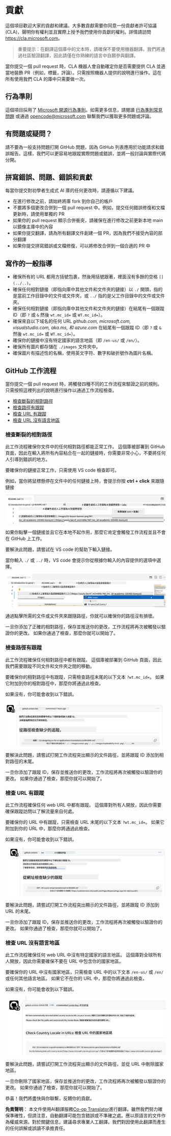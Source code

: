 <!--
CO_OP_TRANSLATOR_METADATA:
{
  "original_hash": "57c41f2af71001a2cff9d8eb797cb843",
  "translation_date": "2025-05-19T11:11:34+00:00",
  "source_file": "CONTRIBUTING.md",
  "language_code": "hk"
}
-->
# 貢獻

這個項目歡迎大家的貢獻和建議。大多數貢獻需要你同意一份貢獻者許可協議 (CLA)，聲明你有權利並且實際上授予我們使用你貢獻的權利。詳情請訪問 <https://cla.microsoft.com>。

> 重要提示：在翻譯這個庫中的文本時，請確保不要使用機器翻譯。我們將通過社區驗證翻譯，因此請僅在你熟練的語言中自願參與翻譯。

當你提交一個 pull request 時，CLA 機器人會自動確定你是否需要提供 CLA 並適當地裝飾 PR（例如，標籤，評論）。只需按照機器人提供的說明進行操作。這在所有使用我們 CLA 的庫中只需要做一次。

## 行為準則

這個項目採用了 [Microsoft 開源行為準則](https://opensource.microsoft.com/codeofconduct/?WT.mc_id=academic-105485-koreyst)。如需更多信息，請閱讀 [行為準則常見問題](https://opensource.microsoft.com/codeofconduct/faq/?WT.mc_id=academic-105485-koreyst) 或通過 [opencode@microsoft.com](mailto:opencode@microsoft.com) 聯繫我們以獲取更多問題或評論。

## 有問題或疑問？

請不要為一般支持問題打開 GitHub 問題，因為 GitHub 列表應用於功能請求和錯誤報告。這樣，我們可以更容易地跟蹤實際問題或錯誤，並將一般討論與實際代碼分開。

## 拼寫錯誤、問題、錯誤和貢獻

每當你提交對初學者生成式 AI 庫的任何更改時，請遵循以下建議。

* 在進行修改之前，請始終將庫 fork 到你自己的帳戶
* 不要將多個更改合併到一個 pull request 中。例如，提交任何錯誤修復和文檔更新時，請使用單獨的 PR
* 如果你的 pull request 顯示合併衝突，請確保在進行修改之前更新本地 main 以鏡像主庫中的內容
* 如果你提交翻譯，請為所有翻譯文件創建一個 PR，因為我們不接受內容的部分翻譯
* 如果你提交拼寫錯誤或文檔修復，可以將修改合併到一個合適的 PR 中

## 寫作的一般指導

- 確保所有的 URL 都用方括號包裹，然後用括號跟著，裡面沒有多餘的空格 `[](../..)`。
- 確保任何相對鏈接（即指向庫中其他文件和文件夾的鏈接）以 `./` 開頭，指的是當前工作目錄中的文件或文件夾，或 `../` 指的是父工作目錄中的文件或文件夾。
- 確保任何相對鏈接（即指向庫中其他文件和文件夾的鏈接）在結尾有一個跟蹤 ID（即 `?` 或 `&` 然後 `wt.mc_id=` 或 `WT.mc_id=`）。
- 確保來自以下域名的任何 URL _github.com, microsoft.com, visualstudio.com, aka.ms, 和 azure.com_ 在結尾有一個跟蹤 ID（即 `?` 或 `&` 然後 `wt.mc_id=` 或 `WT.mc_id=`）。
- 確保你的鏈接中沒有特定國家的語言地區（即 `/en-us/` 或 `/en/`）。
- 確保所有圖片都存儲在 `./images` 文件夾中。
- 確保圖片有描述性的名稱，使用英文字符、數字和破折號作為圖片名稱。

## GitHub 工作流程

當你提交一個 pull request 時，將觸發四種不同的工作流程來驗證之前的規則。
只需按照這裡列出的說明進行操作以通過工作流程檢查。

- [檢查斷裂的相對路徑](../..)
- [檢查路徑有跟蹤](../..)
- [檢查 URL 有跟蹤](../..)
- [檢查 URL 沒有語言地區](../..)

### 檢查斷裂的相對路徑

此工作流程確保你文件中的任何相對路徑都能正常工作。
這個庫被部署到 GitHub 頁面，因此在輸入將所有內容粘合在一起的鏈接時，你需要非常小心，不要將任何人引導到錯誤的地方。

要確保你的鏈接正常工作，只需使用 VS code 檢查即可。

例如，當你將鼠標懸停在文件中的任何鏈接上時，會提示你按 **ctrl + click** 來跟隨鏈接

![VS code 跟隨鏈接截圖](../../translated_images/vscode-follow-link.f8e8fd9192241d8163db78371e22a7a4e032a1ca9219696d7eb3eb103d1b7544.hk.png)

如果你點擊一個鏈接並且它在本地不起作用，那麼它肯定會觸發工作流程並且不會在 GitHub 上工作。

要解決此問題，請嘗試在 VS code 的幫助下輸入鏈接。

當你輸入 `./` 或 `../` 時，VS code 會提示你從根據你輸入的內容提供的選項中選擇。

![VS code 選擇相對路徑截圖](../../translated_images/vscode-select-relative-path.b2cf754af764c28401e8098dbd372d00e8d2ac89c6b75e59f1450f99cb6a4ede.hk.png)

通過點擊所需的文件或文件夾來跟隨路徑，你就可以確保你的路徑沒有損壞。

一旦你添加了正確的相對路徑，保存並推送你的更改，工作流程將再次被觸發以驗證你的更改。
如果你通過了檢查，那麼你就可以開始了。

### 檢查路徑有跟蹤

此工作流程確保任何相對路徑中都有跟蹤。
這個庫被部署到 GitHub 頁面，因此我們需要跟蹤不同文件和文件夾之間的移動。

要確保你的相對路徑中有跟蹤，只需檢查路徑末尾的以下文本 `?wt.mc_id=`。
如果它附加到你的相對路徑中，那麼你將通過此檢查。

如果沒有，你可能會收到以下錯誤。

![GitHub 檢查路徑缺少跟蹤評論截圖](../../translated_images/github-check-paths-missing-tracking-comment.1442630ba6e07efa327f46d27447178ae1c6d3b9960023dee1a69dd50f8a3653.hk.png)

要解決此問題，請嘗試打開工作流程突出顯示的文件路徑，並將跟蹤 ID 添加到相對路徑的末尾。

一旦你添加了跟蹤 ID，保存並推送你的更改，工作流程將再次被觸發以驗證你的更改。
如果你通過了檢查，那麼你就可以開始了。

### 檢查 URL 有跟蹤

此工作流程確保任何 web URL 中都有跟蹤。
這個庫對所有人開放，因此你需要確保跟蹤訪問以了解流量來自何處。

要確保你的 URL 中有跟蹤，只需檢查 URL 末尾的以下文本 `?wt.mc_id=`。
如果它附加到你的 URL 中，那麼你將通過此檢查。

如果沒有，你可能會收到以下錯誤。

![GitHub 檢查 URL 缺少跟蹤評論截圖](../../translated_images/github-check-urls-missing-tracking-comment.acd262e537606c01187cb5f4d248176839b5f512342ff9b6c367509ec285eebc.hk.png)

要解決此問題，請嘗試打開工作流程突出顯示的文件路徑，並將跟蹤 ID 添加到 URL 的末尾。

一旦你添加了跟蹤 ID，保存並推送你的更改，工作流程將再次被觸發以驗證你的更改。
如果你通過了檢查，那麼你就可以開始了。

### 檢查 URL 沒有語言地區

此工作流程確保任何 web URL 中沒有特定國家的語言地區。
這個庫對全球所有人開放，因此你需要確保不要在 URL 中包含你的國家地區。

要確保你的 URL 中沒有國家地區，只需檢查 URL 中的以下文本 `/en-us/` 或 `/en/` 或任何其他語言地區。
如果它不在你的 URL 中，那麼你將通過此檢查。

如果沒有，你可能會收到以下錯誤。

![GitHub 檢查國家地區評論截圖](../../translated_images/github-check-country-locale-comment.15ae33688215cfe678e813c4dc0bf40d5d9341ee36dc95d6cc0684fa9a204224.hk.png)

要解決此問題，請嘗試打開工作流程突出顯示的文件路徑，並從 URL 中刪除國家地區。

一旦你刪除了國家地區，保存並推送你的更改，工作流程將再次被觸發以驗證你的更改。
如果你通過了檢查，那麼你就可以開始了。

恭喜！我們將盡快與你聯繫，反饋你的貢獻。

**免責聲明**：
本文件使用AI翻譯服務[Co-op Translator](https://github.com/Azure/co-op-translator)進行翻譯。雖然我們努力確保準確性，但請注意，自動翻譯可能包含錯誤或不準確之處。應以原語言的文件作為權威來源。對於關鍵信息，建議尋求專業人工翻譯。我們對因使用此翻譯而產生的任何誤解或誤讀不承擔責任。